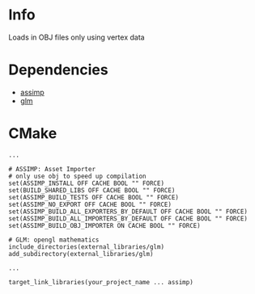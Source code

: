 # Info

Loads in OBJ files only using vertex data

# Dependencies

* [assimp](https://github.com/assimp/assimp)
* [glm](https://github.com/g-truc/glm)

# CMake

```
...

# ASSIMP: Asset Importer
# only use obj to speed up compilation
set(ASSIMP_INSTALL OFF CACHE BOOL "" FORCE)
set(BUILD_SHARED_LIBS OFF CACHE BOOL "" FORCE)
set(ASSIMP_BUILD_TESTS OFF CACHE BOOL "" FORCE)
set(ASSIMP_NO_EXPORT OFF CACHE BOOL "" FORCE)
set(ASSIMP_BUILD_ALL_EXPORTERS_BY_DEFAULT OFF CACHE BOOL "" FORCE)
set(ASSIMP_BUILD_ALL_IMPORTERS_BY_DEFAULT OFF CACHE BOOL "" FORCE)
set(ASSIMP_BUILD_OBJ_IMPORTER ON CACHE BOOL "" FORCE)

# GLM: opengl mathematics
include_directories(external_libraries/glm)
add_subdirectory(external_libraries/glm)

... 

target_link_libraries(your_project_name ... assimp)
```

